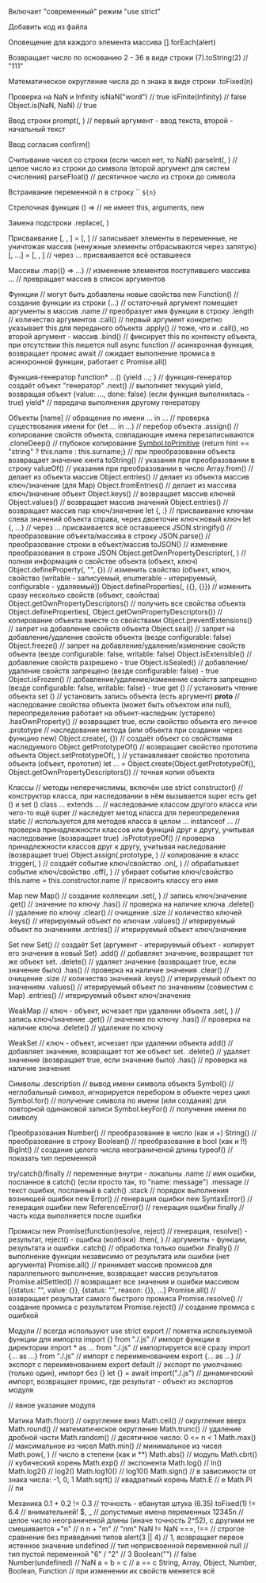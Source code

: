 Включает "современный" режим
"use strict"

Добавить код из файла
<script src="code.js"></script>

Оповещение для каждого элемента массива
[].forEach(alert)

Возвращает число по основанию 2 - 36 в виде строки
(7).toString(2) // "111"

Математическое округление числа до n знака в виде строки
.toFixed(n)

Проверка на NaN и Infinity
isNaN("word") // true
isFinite(Infinity) // false
Object.is(NaN, NaN) // true

Ввод строки
prompt(, ) // первый аргумент - ввод текста, второй - начальный текст

Ввод согласия
confirm()

Считывание чисел со строки (если чисел нет, то NaN)
parseInt(, ) // целое число из строки до символа (второй аргумент для систем счисления)
parseFloat() // десятичное число из строки до символа

Встраивание переменной n в строку ``
`${n}`

Стрелочная функция
() => // не имеет this, arguments, new

Замена подстроки
.replace(, )

Присваивание
[, , ] = [, ] // записывает элементы в переменные, не уничтожая массив (ненужные элементы отбрасываются через запятую)
[, ...] = [, , ] // через ... присваивается всё оставшееся

Массивы
.map(() => ...) // изменение элементов поступившего массива
... // превращает массив в список аргументов

Функции // могут быть добавлены новые свойства
new Function() // создание функции из строки
(...) // остаточный аргумент помещает аргументы в массив
.name // преобразует имя функции в строку
.length // количество аргументов
.call() // первый аргумент конкретно указывает this для переданого объекта
.apply() // тоже, что и .call(), но второй аргумент - массив
.bind() // фиксирует this по контексту объекта, при отсутствии this пишется null
async function // асинхронная функция, возвращает промис
await // ожидает выполнение промиса в асинхронной функции, работает с Promise.all()

Функция-генератор
function* ...() {yield ...; } // функция-генератор создаёт объект "генератор"
.next() // выполняет текущий yield, возвращая объект {value: ..., done: false} (если функция выполнилась - true)
yield* // передача выполнения другому генератору

Объекты
[name] // обращение по имени
... in ... // проверка существования имени
for (let ... in ...) // перебор объекта
.assign() // копирование свойств объекта, совпадающие имена перезаписываются
.cloneDeep() // глубокое копирование
[Symbol.toPrimitive](hint) {return hint == "string" ? this.name : this.surname;} // при преобразовании объекта возвращает значение хинта
toString() // указания при преобразовании в строку
valueOf() // указания при преобразовании в число
Array.from() // делает из объекта массив
Object.entries() // делает из объекта массив ключ/значение (для Мар)
Object.fromEntries() // делает из массива ключ/значение объект
Object.keys() // возвращает массив ключей
Object.values() // возвращает массив значений
Object.entries() // возвращает массив пар ключ/значение
let {, :} // присваивание ключам слева значений объекта справа, через двоеточие ключ:новый ключ
let {, ...} // через ... присваивается всё оставшееся
JSON.stringify() // преобразование объекта/массива в строку
JSON.parse() // преобразование строки в объект/массив
toJSON() // изменение преобразования в строке JSON
Object.getOwnPropertyDescriptor(, ) // полная информация о свойстве объекта (объект, ключ)
Object.defineProperty(, "", {}) // изменить свойство (объект, ключ, свойство (writable - записуемый, enumerable - итерируемый, configurable - удаляемый))
Object.defineProperties(, {{}, {}}) // изменить сразу несколько свойств (объект, свойства)
Object.getOwnPropertyDescriptors() // получить все свойства объекта
Object.defineProperties(, Object.getOwnPropertyDescriptors()) // копирование объекта вместе со свойствами
Object.preventExtensions() // запрет на добавление свойств объекта
Object.seal() // запрет на добавление/удаление свойств объекта (везде configurable: false)
Object.freeze() // запрет на добавление/удаление/изменение свойств объекта (везде configurable: false, writable: false)
Object.isExtensible() // добавление свойств разрешено - true
Object.isSealed() // добавление/удаление свойств запрещено (везде configurable: false)  - true
Object.isFrozen() // добавление/удаление/изменение свойств запрещено (везде configurable: false, writable: false)  - true
get () // установить чтение объекта
set () // установить запись объекта (есть аргумент)
__proto__ // наследование свойства объекта (может быть объектом или null), переопределение работает на объект-наследник (устарело)
.hasOwnProperty() // возвращает true, если свойство объекта его личное
.prototype // наследование метода (или объекта при создании через функцию new)
Object.create(, {}) // создаёт объект со свойствами наследуемого
Object.getPrototypeOf() // возвращает свойство прототипа объекта
Object.setPrototypeOf(, ) // устанавливает свойство прототипа объекта (объект, прототип)
let ... = Object.create(Object.getPrototypeOf(), Object.getOwnPropertyDescriptors()) // точная копия объекта

Классы // методы неперечислимы, включён use strict
constructor() // конструктор класса, при наследовании в нём вызывается super
есть get () и set ()
class ... extends ... // наследование классом другого класса или чего-то ещё
super // наследует метод класса для переопределения
static // используется для методов класса в целом
... instanceof ... // проверка принадлежности классов или функций друг к другу, учитывая наследование (возвращает true)
.isPrototypeOf() // проверка принадлежности классов друг к другу, учитывая наследование (возвращает true)
Object.assign(.prototype, ) // копирование в класс
.trigger(, ) // создаёт событие ключ/свойство
.on(, ) // обрабатывает событие ключ/свойство
.off(, ) // убирает событие ключ/свойство
this.name = this.constructor.name // присвоить классу его имя

Map
new Map() // создание коллекции
.set(, ) // запись ключ/значение
.get() // значение по ключу
.has() // проверка на наличие ключа
.delete() // удаление по ключу
.clear() // очищение
.size // количество ключей
.keys() // итерируемый объект по ключам
.values() // итерируемый объект по значениям
.entries() // итерируемый объект ключ/значение

Set
new Set() // создаёт Set (аргумент - итерируемый объект - копирует его значения в новый Set)
.add() // добавляет значение, возвращает тот же объект set.
.delete() // удаляет значение (возвращает true, если значение было)
.has() // проверка на наличие значения
.clear() // очищение
.size // количество значений
.keys() // итерируемый объект по значениям
.values() // итерируемый объект по значениям (совместим с Мар)
.entries() // итерируемый объект ключ/значение

WeakMap // ключ - объект, исчезает при удалении объекта
.set(, ) // запись ключ/значение
.get() // значение по ключу
.has() // проверка на наличие ключа
.delete() // удаление по ключу

WeakSet // ключ - объект, исчезает при удалении объекта
add() // добавляет значение, возвращает тот же объект set.
.delete() // удаляет значение (возвращает true, если значение было)
.has() // проверка на наличие значения

Символы
.description // вывод имени символа объекта
Symbol() // неглобальный символ, игнорируется перебором в объекте через цикл
Symbol.for() // получение символа по имени (или создания) для повторной одинаковой записи
Symbol.keyFor() // получение имени по символу

Преобразования
Number() // преобразование в число (как и +)
String() // преобразование в строку
Boolean() // преобразование в bool (как и !!)
BigInt() // создание целого числа неограниченой длины
typeof() // показать тип переменной

try/catch()/finally // переменные внутри - локальны
.name // имя ошибки, посланное в catch() (если просто так, то "name: message")
.message // текст ошибки, посланный в catch()
.stack // порядок выполнения возникшей ошибки
new Error() // генерация ошибки
new SyntaxError() // генерация ошибки
new ReferenceError() // генерация ошибки
finally // часть кода выполняется после ошибки

Промисы
new Promise(function(resolve, reject) // генерация, resolve() - результат, reject() - ошибка (колбэки)
.then(, ) // аргументы - функции, результата и ошибки
.catch() // обработка только ошибки
.finally() // выполнение функции независимо от результата или ошибки (нет аргумента)
Promise.all() // принимает массив промисов для параллельного выполнение, возвращает массив результатов
Promise.allSettled() // возвращает все значения и ошибки массивом [{status: "", value: {}}, {status: "", reason: {}}, ...]
Promise.all() // возвращает результат самого быстрого промиса
Promise.resolve() // создание промиса с результатом
Promise.reject() // создание промиса с ошибкой

Модули // всегда используют use strict
export // пометка используемой функции для импорта
import {} from "./.js" // импорт функции в директории
import * as ... from "./.js" // импортируется всё сразу
import {... as ...} from "./.js" // импорт с переименованием
export {... as ...} // экспорт с переименованием
export default // экспорт по умолчанию (только один), импорт без {}
let {} = await import("./.js") // динамический импорт, возвращает промис, где результат - объект из экспортов модуля
<script type="module"></script> // явное указание модуля

Матика
Math.floor() // округление вниз
Math.ceil() // округление вверх
Math.round() // математическое округление
Math.trunc() // удаление дробной части
Math.random() // десятичное число: 0 <= n < 1
Math.max() // максимальное из чисел
Math.min() // минимальное из чисел
Math.pow(, ) // число в степени (как и **)
Math.abs() // модуль
Math.cbrt() // кубический корень
Math.exp() // экспонента
Math.log() // ln()
Math.log2() // log2()
Math.log10() // log10()
Math.sign() // в зависимости от знака числа: -1, 0, 1
Math.sqrt() // квадратный корень
Math.E // е
Math.PI // пи

Механика
0.1 + 0.2 != 0.3 // точность - ебанутая штука
(6.35).toFixed(1) != 6.4 // внимательней!
$, _ // допустимые имена переменных
12345n // целое число неограниченой длины (иначе точность 2^52), с другими не смешивается
+"n" // n
n + "m" // "nm"
NaN != NaN
===, !== // строгое сравнение без приведения типов
alert(3 || 4) // 1, возвращает первое истенное значение
undefined // тип неприсвоенной переменной
null // тип пустой переменной
"6" / "2" // 3
Boolean("") // false
Number(undefined) // NaN
a = b = c // a == c
String, Array, Object, Number, Boolean, Function // при изменении их свойств меняется всё